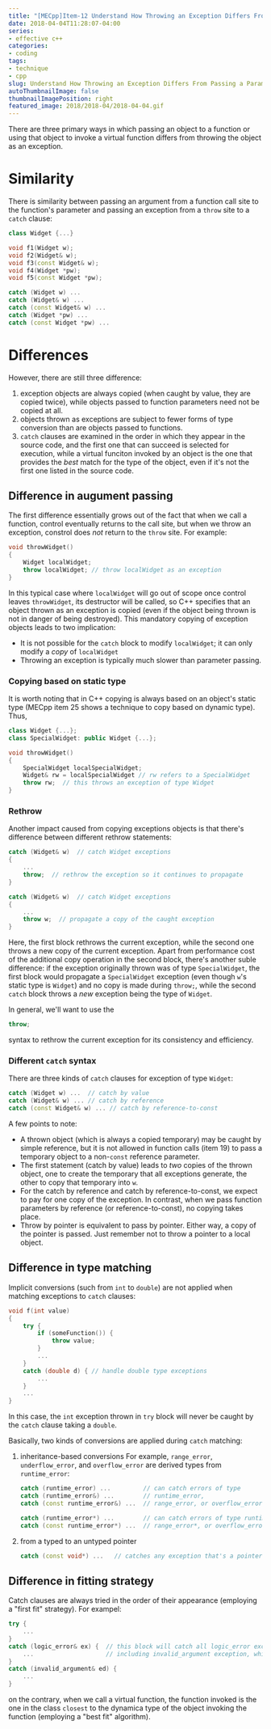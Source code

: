 ```yaml
---
title: "[MECpp]Item-12 Understand How Throwing an Exception Differs From Passing a Parameter or Calling a Virtual Function"
date: 2018-04-04T11:28:07-04:00
series:
- effective c++
categories:
- coding
tags:
- technique
- cpp
slug: Understand How Throwing an Exception Differs From Passing a Parameter or Calling a Virtual Function
autoThumbnailImage: false
thumbnailImagePosition: right
featured_image: 2018/2018-04/2018-04-04.gif
---
```


There are three primary ways in which passing an object to a function or using that object to invoke a virtual function differs from throwing the object as an exception.
<!--more-->
<!-- toc -->

# Similarity

There is similarity between passing an argument from a function call site to the function's parameter and passing an exception from a `throw` site to a `catch` clause:

```cpp
class Widget {...}

void f1(Widget w);
void f2(Widget& w);
void f3(const Widget& w);
void f4(Widget *pw);
void f5(const Widget *pw);

catch (Widget w) ...
catch (Widget& w) ...
catch (const Widget& w) ...
catch (Widget *pw) ...
catch (const Widget *pw) ...
```

# Differences

However, there are still three difference:

1. exception objects are always copied (when caught by value, they are copied twice), while objects passed to function parameters need not be copied at all.
2. objects thrown as exceptions are subject to fewer forms of type conversion than are objects passed to functions.
3. `catch` clauses are examined in the order in which they appear in the source code, and the first one that can succeed is selected for execution, while a virtual funciton invoked by an object is the one that provides the _best_ match for the type of the object, even if it's not the first one listed in the source code.

## Difference in augument passing 

The first difference essentially grows out of the fact that when we call a function, control eventually returns to the call site, but when we throw an exception, constrol does _not_ return to the `throw` site. For example:

```cpp
void throwWidget()
{
    Widget localWidget;
    throw localWidget; // throw localWidget as an exception
}
```

In this typical case where `localWidget` will go out of scope once control leaves `throwWidget`, its destructor will be called, so C++ specifies that an object thrown as an exception is copied (even if the object being thrown is not in danger of being destroyed). This mandatory copying of exception objects leads to two implication:

* It is not possible for the `catch` block to modify `localWidget`; it can only modify a _copy_ of `localWidget`
* Throwing an exception is typically much slower than parameter passing.

### Copying based on static type

It is worth noting that in C++ copying is always based on an object's static type (MECpp item 25 shows a technique to copy based on dynamic type). Thus,

```cpp
class Widget {...};
class SpecialWidget: public Widget {...};

void throwWidget()
{
    SpecialWidget localSpecialWidget;
    Widget& rw = localSpecialWidget // rw refers to a SpecialWidget
    throw rw;  // this throws an exception of type Widget
}
```

### Rethrow

Another impact caused from copying exceptions objects is that there's difference between different rethrow statements:

```cpp
catch (Widget& w)  // catch Widget exceptions
{
    ...
    throw;  // rethrow the exception so it continues to propagate
}

catch (Widget& w)  // catch Widget exceptions
{
    ...
    throw w;  // propagate a copy of the caught exception
}
```

Here, the first block rethrows the current exception, while the second one throws a new copy of the current exception. Apart from performance cost of the additional copy operation in the second block, there's another suble difference: if the exception originally thrown was of type `SpecialWidget`, the first block would propagate a `SpecialWidget` exception (even though `w`'s static type is `Widget`) and no copy is made during `throw;`, while the second `catch` block throws a _new_ exception being the type of `Widget`. 

In general, we'll want to use the

```cpp
throw;
```

syntax to rethrow the current exception for its consistency and efficiency.

### Different `catch` syntax

There are three kinds of `catch` clauses for exception of type `Widget`:

```cpp
catch (Widget w) ...  // catch by value
catch (Widget& w) ... // catch by reference
catch (const Widget& w) ... // catch by reference-to-const
```

A few points to note:

* A thrown object (which is always a copied temporary) may be caught by simple reference, but it is not allowed in function calls (item 19) to pass a temporary object to a non-`const` reference parameter.
* The first statement (catch by value) leads to _two_ copies of the thrown object, one to create the temporary that all exceptions generate, the other to copy that temporary into `w`.
* For the catch by reference and catch by reference-to-const, we expect to pay for one copy of the exception. In contrast, when we pass function parameters by reference (or reference-to-const), no copying takes place.
* Throw by pointer is equivalent to pass by pointer. Either way, a copy of the pointer is passed. Just remember not to throw a pointer to a local object.

## Difference in type matching

Implicit conversions (such from `int` to `double`) are not applied when matching exceptions to `catch` clauses:

```cpp
void f(int value)
{
    try {
        if (someFunction()) {
            throw value;
        }
        ...
    }
    catch (double d) { // handle double type exceptions
        ...
    }
    ...
}
```

In this case, the `int` exception thrown in `try` block will never be caught by the `catch` clause taking a `double`.

Basically, two kinds of conversions are applied during `catch` matching:

1. inheritance-based conversions
    For example, `range_error`, `underflow_error`, and `overflow_error` are derived types from `runtime_error`:
    ```cpp
    catch (runtime_error) ...         // can catch errors of type
    catch (runtime_error&) ...        // runtime_error,
    catch (const runtime_error&) ...  // range_error, or overflow_error
    
    catch (runtime_error*) ...        // can catch errors of type runtime_error*
    catch (const runtime_error*) ...  // range_error*, or overflow_error*
    ```

2. from a typed to an untyped pointer
    
    ```cpp
    catch (const void*) ...   // catches any exception that's a pointer
    ```

## Difference in fitting strategy

Catch clauses are always tried in the order of their appearance (employing a "first fit" strategy). For exampel:

```cpp
try {
    ...
}
catch (logic_error& ex) {  // this block will catch all logic_error exceptions
    ...                    // including invalid_argument exception, which is derived type
}
catch (invalid_argument& ed) {
    ...
}
```

on the contrary, when we call a virtual function, the function invoked is the one in the class `closest` to the dynamica type of the object invoking the function (employing a "best fit" algorithm).
